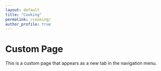 ```yaml
---
layout: default
title: "Cooking"
permalink: /cooking/
author_profile: true
---
```


# Custom Page

This is a custom page that appears as a new tab in the navigation menu.